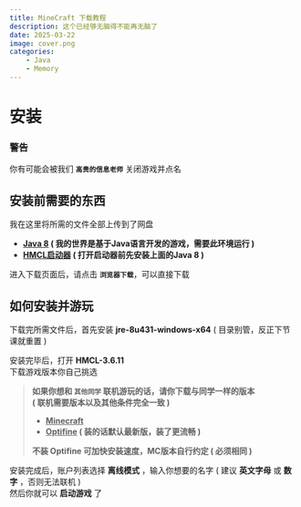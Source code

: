 ```yaml
---
title: MineCraft 下载教程
description: 这个已经够无脑得不能再无脑了
date: 2025-03-22
image: cover.png
categories:
    - Java
    - Memory
---
```


# 安装

### 警告

你有可能会被我们 **`高贵的信息老师`** 关闭游戏并点名

## 安装前需要的东西

我在这里将所需的文件全部上传到了网盘

- **[Java 8](https://www.123684.com/s/o31KVv-q6K3A) ( 我的世界是基于Java语言开发的游戏，需要此环境运行 )**
- **[HMCL启动器](https://www.123684.com/s/o31KVv-3Gu3A) ( 打开启动器前先安装上面的Java 8 )**

进入下载页面后，请点击 **`浏览器下载`**，可以直接下载


## 如何安装并游玩

下载完所需文件后，首先安装 **jre-8u431-windows-x64** ( 目录别管，反正下节课就重置 )

安装完毕后，打开 **HMCL-3.6.11**<br>下载游戏版本你自己挑选

> **如果你想和 `其他同学` 联机游玩的话，请你下载与同学一样的版本<br>( 联机需要版本以及其他条件完全一致 )**
>
> - **<u>Minecraft</u>**
> - **<u>Optifine</u> ( 装的话默认最新版，装了更流畅 )**
> 
>**不装 Optifine 可加快安装速度，MC版本自行约定 ( 必须相同 )**

安装完成后，账户列表选择 **离线模式** ，输入你想要的名字 ( 建议 **英文字母** 或 **数字** ，否则无法联机 )<br>然后你就可以 **启动游戏** 了